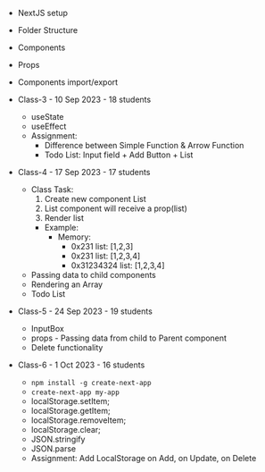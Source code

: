 - NextJS setup
- Folder Structure
- Components
- Props
- Components import/export

- Class-3 - 10 Sep 2023 - 18 students

  - useState
  - useEffect
  - Assignment:
    - Difference between Simple Function & Arrow Function
    - Todo List: Input field + Add Button + List

- Class-4 - 17 Sep 2023 - 17 students

  - Class Task:
    1. Create new component List
    2. List component will receive a prop(list)
    3. Render list
    - Example:
      - Memory:
        - 0x231 list: [1,2,3]
        - 0x231 list: [1,2,3,4]
        - 0x31234324 list: [1,2,3,4]
  - Passing data to child components
  - Rendering an Array
  - Todo List

- Class-5 - 24 Sep 2023 - 19 students

  - InputBox
  - props - Passing data from child to Parent component
  - Delete functionality

- Class-6 - 1 Oct 2023 - 16 students

  - `npm install -g create-next-app`
  - `create-next-app my-app`
  - localStorage.setItem;
  - localStorage.getItem;
  - localStorage.removeItem;
  - localStorage.clear;
  - JSON.stringify
  - JSON.parse
  - Assignment: Add LocalStorage on Add, on Update, on Delete
